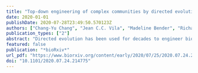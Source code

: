 ```yaml
---
title: "Top-down engineering of complex communities by directed evolution"
date: 2020-01-01
publishDate: 2020-07-28T23:49:50.570123Z
authors: ["Chang-Yu Chang", "Jean C.C. Vila", "Madeline Bender", "Richard Li", "Madeleine C. Mankowski", "Molly Bassette", "Julia Borden", "Stefan Golfier", "Paul G. Sanchez", "Rachel Waymack", "Xinwen Zhu", "Juan Diaz-Colunga", "Sylvie Estrela", "Maria Rebolleda-Gomez", "Alvaro Sanchez"]
publication_types: ["2"]
abstract: "Directed evolution has been used for decades to engineer biological systems from the top-down. Generally, it has been applied at or below the organismal level, by iteratively sampling the mutational landscape in a guided search for genetic variants of higher function. Above the organismal level, a small number of studies have attempted to artificially select microbial communities and ecosystems, with uneven and generally modest success. Our theoretical understanding of artificial ecosystem selection is still limited, particularly for large assemblages of asexual organisms, and we know little about designing efficient methods to direct their evolution. To address this issue, we have developed a flexible modeling framework that allows us to systematically probe any arbitrary selection strategy on any arbitrary set of communities and selected functions, in a wide range of ecological conditions. By artificially selecting hundreds of in-silico microbial metacommunities under identical conditions, we examine the fundamental limits of the two main breeding methods used so far, and prescribe modifications that significantly increase their power. We identify a range of directed evolution strategies that, particularly when applied in combination, are better suited for the top-down engineering of large, diverse, and stable microbial consortia. Our results emphasize that directed evolution allows an ecological structure-function landscape to be navigated in search for dynamically stable and ecologically and functionally resilient high-functioning communities.Competing Interest StatementThe authors have declared no competing interest."
featured: false
publication: "*bioRxiv*"
url_pdf: "https://www.biorxiv.org/content/early/2020/07/25/2020.07.24.214775.1"
doi: "10.1101/2020.07.24.214775"
---
```



